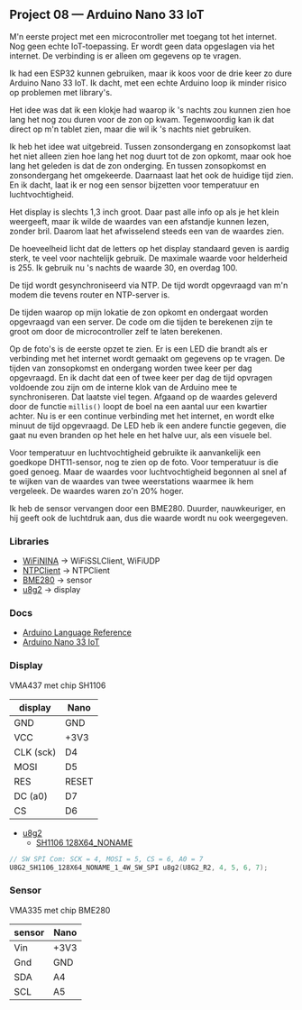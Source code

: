 ## Project 08 — Arduino Nano 33 IoT

M'n eerste project met een microcontroller met toegang tot het
internet. Nog geen echte IoT-toepassing. Er wordt geen data opgeslagen
via het internet. De verbinding is er alleen om gegevens op te vragen.

Ik had een ESP32 kunnen gebruiken, maar ik koos voor de drie keer zo
dure Arduino Nano 33 IoT. Ik dacht, met een echte Arduino loop ik
minder risico op problemen met library's.

Het idee was dat ik een klokje had waarop ik 's nachts zou kunnen zien
hoe lang het nog zou duren voor de zon op kwam. Tegenwoordig kan ik
dat direct op m'n tablet zien, maar die wil ik 's nachts niet
gebruiken.

Ik heb het idee wat uitgebreid. Tussen zonsondergang en zonsopkomst
laat het niet alleen zien hoe lang het nog duurt tot de zon opkomt,
maar ook hoe lang het geleden is dat de zon onderging. En tussen
zonsopkomst en zonsondergang het omgekeerde. Daarnaast laat het ook de
huidige tijd zien. En ik dacht, laat ik er nog een sensor bijzetten
voor temperatuur en luchtvochtigheid.

Het display is slechts 1,3 inch groot. Daar past alle info op als je
het klein weergeeft, maar ik wilde de waardes van een afstandje kunnen
lezen, zonder bril. Daarom laat het afwisselend steeds een van de
waardes zien.

De hoeveelheid licht dat de letters op het display standaard geven is
aardig sterk, te veel voor nachtelijk gebruik. De maximale waarde voor
helderheid is 255. Ik gebruik nu 's nachts de waarde 30, en overdag 100.

De tijd wordt gesynchroniseerd via NTP. De tijd wordt opgevraagd van
m'n modem die tevens router en NTP-server is.

De tijden waarop op mijn lokatie de zon opkomt en ondergaat worden
opgevraagd van een server. De code om die tijden te berekenen zijn te
groot om door de microcontroller zelf te laten berekenen.

Op de foto's is de eerste opzet te zien. Er is een LED die brandt als
er verbinding met het internet wordt gemaakt om gegevens op te vragen.
De tijden van zonsopkomst en ondergang worden twee keer per dag
opgevraagd. En ik dacht dat een of twee keer per dag de tijd opvragen
voldoende zou zijn om de interne klok van de Arduino mee te
synchroniseren. Dat laatste viel tegen. Afgaand op de waardes geleverd
door de functie `millis()` loopt de boel na een aantal uur een
kwartier achter. Nu is er een continue verbinding met het internet, en
wordt elke minuut de tijd opgevraagd. De LED heb ik een andere functie
gegeven, die gaat nu even branden op het hele en het halve uur, als een
visuele bel.

Voor temperatuur en luchtvochtigheid gebruikte ik aanvankelijk een
goedkope DHT11-sensor, nog te zien op de foto. Voor temperatuur is die
goed genoeg. Maar de waardes voor luchtvochtigheid begonnen al snel af
te wijken van de waardes van twee weerstations waarmee ik hem
vergeleek. De waardes waren zo'n 20% hoger.

Ik heb de sensor vervangen door een BME280. Duurder, nauwkeuriger, en
hij geeft ook de luchtdruk aan, dus die waarde wordt nu ook
weergegeven.


### Libraries

 * [WiFiNINA](https://www.arduino.cc/en/Reference/WiFiNINA)  → WiFiSSLClient, WiFiUDP
 * [NTPClient](https://github.com/arduino-libraries/NTPClient)  → NTPClient
 * [BME280](https://github.com/finitespace/BME280)  → sensor
 * [u8g2](https://github.com/olikraus/u8g2)  → display


### Docs

 * [Arduino Language Reference](https://www.arduino.cc/reference/en/)
 * [Arduino Nano 33 IoT](https://docs.arduino.cc/hardware/nano-33-iot)

### Display

VMA437 met chip SH1106

| display | Nano |
| ------- | ---- |
| GND     | GND  |
| VCC     | +3V3 |
| CLK (sck) | D4 |
| MOSI    | D5 |
| RES     | RESET |
| DC (a0) | D7   |
| CS      | D6   |


 * [u8g2](https://github.com/olikraus/u8g2)
     * [SH1106 128X64_NONAME](https://github.com/olikraus/u8g2/wiki/u8g2setupcpp#sh1106-128x64_noname)

```c
// SW SPI Com: SCK = 4, MOSI = 5, CS = 6, A0 = 7
U8G2_SH1106_128X64_NONAME_1_4W_SW_SPI u8g2(U8G2_R2, 4, 5, 6, 7);
```

### Sensor

VMA335 met chip BME280

| sensor | Nano |
| ------ | ---- |
| Vin    | +3V3 |
| Gnd    | GND  |
| SDA    | A4   |
| SCL    | A5   |

